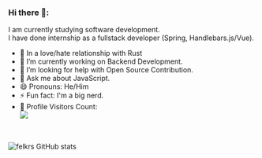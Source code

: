 ### Hi there 👋:
I am currently studying software development.<br/>
I have done internship as a fullstack developer (Spring, Handlebars.js/Vue).<br/>

- 🧡 In a love/hate relationship with Rust
- 🔭 I’m currently working on Backend Development.
- 🤔 I’m looking for help with Open Source Contribution.
- 💬 Ask me about JavaScript.
- 😄 Pronouns: He/Him
- ⚡ Fun fact: I'm a big nerd.
- 🎢 Profile Visitors Count:  
![](https://visitor-badge.glitch.me/badge?page_id=felkr.felkr)

<br/>

![felkrs GitHub stats](https://github-readme-stats.vercel.app/api?username=felkr&show_icons=true&theme=radical)
